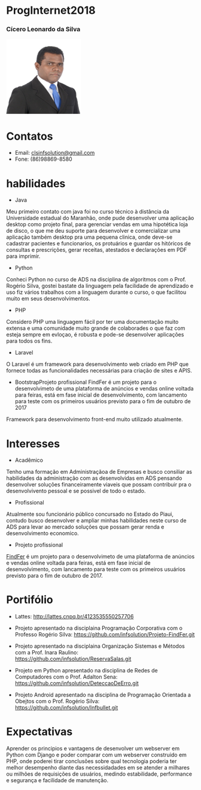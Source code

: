 # ProgInternet2018
<p align="center">
<h3>Cícero Leonardo da Silva</h3>
<img src="cicero.JPG" alt="" width=200 height=200>
</p>

# Contatos
- Email: clsinfsolution@gmail.com
- Fone: (86)98869-8580
# habilidades
- Java

Meu primeiro contato com java foi no curso técnico à distância da Universidade estadual do Maranhão, onde pude desenvolver uma aplicação 
desktop como projeto final, para gerenciar vendas em uma hipotética loja de disco, o que me deu suporte para desenvolver e comercializar uma aplicação também desktop pra uma pequena clinica, onde deve-se cadastrar pacientes e funcionarios, os protuários e guardar os hitóricos de consultas e prescrições, gerar receitas, atestados e declarações em PDF para imprimir. 

- Python

Conheci Python no curso de ADS na disciplina de algoritmos com o Prof. Rogério Silva, gostei bastate da linguagem pela facilidade de aprendizado e uso fiz vários trabalhos com a linguagem durante o curso, o que facilitou muito em seus desenvolvimentos.

- PHP

Considero PHP uma linguagem fácil por ter uma documentação muito extensa e uma comunidade muito grande de colaborades o que faz com esteja sempre em evloçao, é robusta e pode-se desenvolver aplicações para todos os fins.

- Laravel 

O Laravel é um framework para desenvolvimento web criado em PHP que fornece todas as funcionalidades necessárias para criação de sites e APIS.

- BootstrapProjeto profissional
FindFer é um projeto para o desenvolvimeto de uma plataforma de anúncios e vendas online voltada para feiras, está em fase inicial de desenvolvimento, com lancamento para teste com os primeiros usuários previsto para o fim de outubro de 2017

Framework para desenvolvimento front-end muito utilizado atualmente.

# Interesses

- Acadêmico

Tenho uma formação em Administraçãoa de Empresas e busco consiliar as habilidades da administração com as desenvolvidas em ADS pensando desenvolver soluções financeiramente viaveis que possam contribuir pra o desenvolvivento pessoal e se possivel de todo o estado.

- Profissional

Atualmente sou funcionário público concursado no Estado do Piaui, contudo busco desenvolver e ampliar minhas habilidades neste curso de ADS para levar ao mercado soluções que possam gerar renda e desenvolvimento economico.

- Projeto profissional

<a href="http://www.findfer.com.br/">FindFer</a> é um projeto para o desenvolvimeto de uma plataforma de anúncios e vendas online voltada para feiras, está em fase inicial de desenvolvimento, com lancamento para teste com os primeiros usuários previsto para o fim de outubro de 2017.
 
# Portifólio

- Lattes: http://lattes.cnpq.br/4123535550257706

- Projeto apresentado na disciplaina Programação Corporativa com o Professo Rogério Silva: https://github.com/infsolution/Projeto-FindFer.git

- Projeto apresentado na disciplaina Organização Sistemas e Métodos com a Prof. Inara Raulino: https://github.com/infsolution/ReservaSalas.git

- Projeto em Python apresentado na disciplina de Redes de Computadores com o Prof. Adalton Sena: https://github.com/infsolution/DeteccaoDeErro.git

- Projeto Android apresentado na disciplina de Programação Orientada a Obejtos com o Prof. Rogério Silva: https://github.com/infsolution/Infbullet.git
# Expectativas
Aprender os principios e vantagens de desenvolver um webserver em Python com Django e poder comparar com um webserver construido em PHP, onde poderei tirar conclusões sobre qual tecnologia poderia ter melhor desempenho diante das necessidadades em se atender a milhares ou milhões de requisições de usuários, medindo estabilidade, performance e segurança e facilidade de manutenção.


